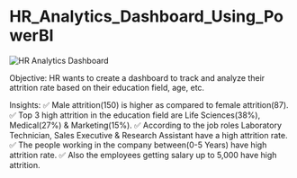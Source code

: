 # HR_Analytics_Dashboard_Using_PowerBI
![HR Analytics Dashboard](https://github.com/subhajitdey295/PowerBI_HR_Analytics/assets/73297451/c6c1e04b-e8a0-42bd-aee8-1766cd1f84b3)

Objective:
HR wants to create a dashboard to track and analyze their attrition rate based on their education field, age, etc.

Insights:
✅ Male attrition(150) is higher as compared to female attrition(87).
✅ Top 3 high attrition in the education field are Life Sciences(38%), Medical(27%) & Marketing(15%).
✅ According to the job roles Laboratory Technician, Sales Executive & Research Assistant have a high attrition rate.
✅ The people working in the company between(0-5 Years) have high attrition rate.
✅ Also the employees getting salary up to 5,000 have high attrition.

